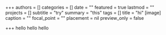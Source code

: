 +++
authors = []
categories = []
date = ""
featured = true
lastmod = ""
projects = []
subtitle = "try"
summary = "this"
tags = []
title = "hi"
[image]
caption = ""
focal_point = ""
placement = nil
preview_only = false

+++
hello hello hello 
